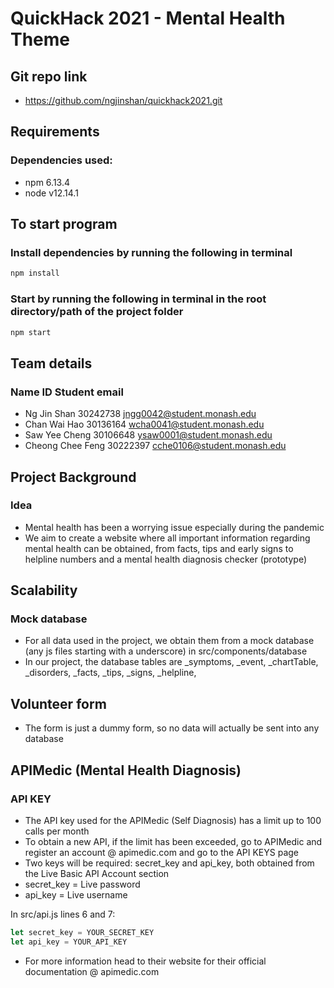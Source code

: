 # QuickHack 2021 - Mental Health Theme

## Git repo link
- https://github.com/ngjinshan/quickhack2021.git

## Requirements
### Dependencies used:
- npm 6.13.4
- node v12.14.1

## To start program
### Install dependencies by running the following in terminal
```bash
npm install
```

### Start by running the following in terminal in the root directory/path of the project folder
```bash
npm start
```
## Team details
### Name ID Student email
- Ng Jin Shan 30242738 jngg0042@student.monash.edu
- Chan Wai Hao 30136164 wcha0041@student.monash.edu
- Saw Yee Cheng 30106648 ysaw0001@student.monash.edu
- Cheong Chee Feng 30222397 cche0106@student.monash.edu

## Project Background
### Idea
- Mental health has been a worrying issue especially during the pandemic
- We aim to create a website where all important information regarding mental health can be obtained, from facts, tips and early signs to helpline numbers and a mental health diagnosis checker (prototype)

## Scalability 
### Mock database
- For all data used in the project, we obtain them from a mock database (any js files starting with a underscore) in src/components/database
- In our project, the database tables are \_symptoms, \_event, \_chartTable, \_disorders, \_facts, \_tips, \_signs, \_helpline, 

## Volunteer form
- The form is just a dummy form, so no data will actually be sent into any database

## APIMedic (Mental Health Diagnosis)
### API KEY
- The API key used for the APIMedic (Self Diagnosis) has a limit up to 100 calls per month
- To obtain a new API, if the limit has been exceeded, go to APIMedic and register an account @ apimedic.com and go to the API KEYS page
- Two keys will be required: secret_key and api_key, both obtained from the Live Basic API Account section
- secret_key = Live password
- api_key = Live username

In src/api.js lines 6 and 7:
```javascript
let secret_key = YOUR_SECRET_KEY
let api_key = YOUR_API_KEY
```
- For more information head to their website for their official documentation @ apimedic.com
